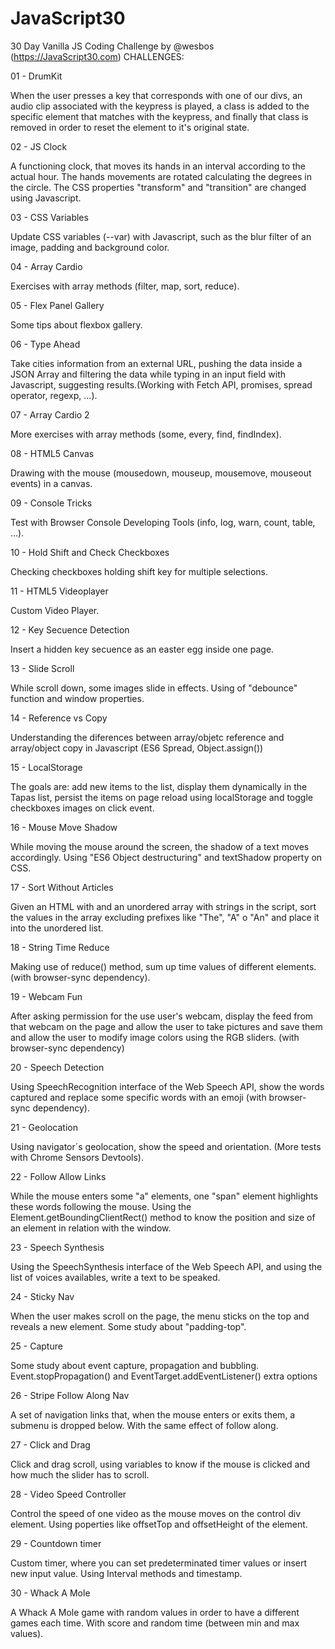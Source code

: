 # JavaScript30
30 Day Vanilla JS Coding Challenge by @wesbos (https://JavaScript30.com)
CHALLENGES:

01 - DrumKit

When the user presses a key that corresponds with one of our divs, an audio clip associated with the keypress is played, a class is added to the specific element that matches with the keypress, and finally that class is removed in order to reset the element to it's original state.

02 - JS Clock

A functioning clock, that moves its hands in an interval according to the actual hour. The hands movements are rotated calculating the degrees in the circle. The CSS properties "transform" and "transition" are changed using Javascript.

03 - CSS Variables

Update CSS variables (--var) with Javascript, such as the blur filter of an image, padding and background color.

04 - Array Cardio

Exercises with array methods (filter, map, sort, reduce).

05 - Flex Panel Gallery

Some tips about flexbox gallery.

06 - Type Ahead

Take cities information from an external URL, pushing the data inside a JSON Array and filtering the data while typing in an input field with Javascript, suggesting results.(Working with Fetch API, promises, spread operator, regexp, ...).

07 - Array Cardio 2

More exercises with array methods (some, every, find, findIndex).

08 - HTML5 Canvas

Drawing with the mouse (mousedown, mouseup, mousemove, mouseout events) in a canvas.

09 - Console Tricks

Test with Browser Console Developing Tools (info, log, warn, count, table, ...).

10 - Hold Shift and Check Checkboxes

Checking checkboxes holding shift key for multiple selections.

11 - HTML5 Videoplayer

Custom Video Player.

12 - Key Secuence Detection

Insert a hidden key secuence as an easter egg inside one page.

13 - Slide Scroll

While scroll down, some images slide in effects. Using of "debounce" function and window properties.

14 - Reference vs Copy

Understanding the diferences between array/objetc reference and array/object copy in Javascript (ES6 Spread, Object.assign())

15 - LocalStorage

The goals are: add new items to the list, display them dynamically in the Tapas list, persist the items on page reload using localStorage and toggle checkboxes images on click event.

16 - Mouse Move Shadow

While moving the mouse around the screen, the shadow of a text moves accordingly. Using "ES6 Object destructuring" and textShadow property on CSS.

17 - Sort Without Articles

Given an HTML with and an unordered array with strings in the script, sort the values in the array excluding prefixes like "The", "A" o "An" and place it into the unordered list.

18 - String Time Reduce

Making use of reduce() method, sum up time values of different elements. (with browser-sync dependency).

19 - Webcam Fun

After asking permission for the use user's webcam, display the feed from that webcam on the page and allow the user to take pictures and save them and allow 
the user to modify image colors using the RGB sliders. (with browser-sync dependency)

20 - Speech Detection

Using SpeechRecognition interface of the Web Speech API, show the words captured and replace some specific words with an emoji (with browser-sync dependency).

21 - Geolocation

Using navigator´s geolocation, show the speed and orientation. (More tests with Chrome Sensors Devtools).

22 - Follow Allow Links

While the mouse enters some "a" elements, one "span" element highlights these words following the mouse. Using the Element.getBoundingClientRect() method to know the position and size of an element in relation with the window.

23 - Speech Synthesis

Using the SpeechSynthesis interface of the Web Speech API, and using the list of voices availables, write a text to be speaked. 

24 - Sticky Nav

When the user makes scroll on the page, the menu sticks on the top and reveals a new element. Some study about "padding-top".

25 - Capture

Some study about event capture, propagation and bubbling. Event.stopPropagation() and EventTarget.addEventListener() extra options

26 - Stripe Follow Along Nav

A set of navigation links that, when the mouse enters or exits them, a submenu is dropped below. With the same effect of follow along.

27 - Click and Drag

Click and drag scroll, using variables to know if the mouse is clicked and how much the slider has to scroll.

28 - Video Speed Controller

Control the speed of one video as the mouse moves on the control div element. Using poperties like offsetTop and offsetHeight of the element.

29 - Countdown timer

Custom timer, where you can set predeterminated timer values or insert new input value. Using Interval methods and timestamp.

30 - Whack A Mole

A Whack A Mole game with random values in order to have a different games each time. With score and random time (between min and max values).
